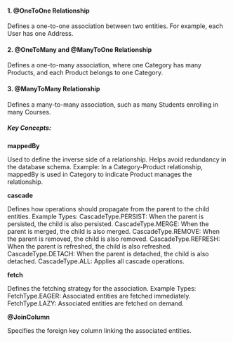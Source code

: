 #### 1. @OneToOne Relationship
   Defines a one-to-one association between two entities. For example, each User has one Address.

#### 2. @OneToMany and @ManyToOne Relationship
   Defines a one-to-many association, where one Category has many Products, and each Product belongs to one Category.

#### 3. @ManyToMany Relationship
   Defines a many-to-many association, such as many Students enrolling in many Courses.

##### Key Concepts:

**mappedBy**

Used to define the inverse side of a relationship.
Helps avoid redundancy in the database schema.
Example: In a Category-Product relationship, mappedBy is used in Category to indicate Product manages the relationship.


**cascade**

Defines how operations should propagate from the parent to the child entities.
Example Types:
CascadeType.PERSIST: When the parent is persisted, the child is also persisted.
CascadeType.MERGE: When the parent is merged, the child is also merged.
CascadeType.REMOVE: When the parent is removed, the child is also removed.
CascadeType.REFRESH: When the parent is refreshed, the child is also refreshed.
CascadeType.DETACH: When the parent is detached, the child is also detached.
CascadeType.ALL: Applies all cascade operations.

**fetch**

Defines the fetching strategy for the association.
Example Types:
FetchType.EAGER: Associated entities are fetched immediately.
FetchType.LAZY: Associated entities are fetched on demand.

**@JoinColumn**

Specifies the foreign key column linking the associated entities.